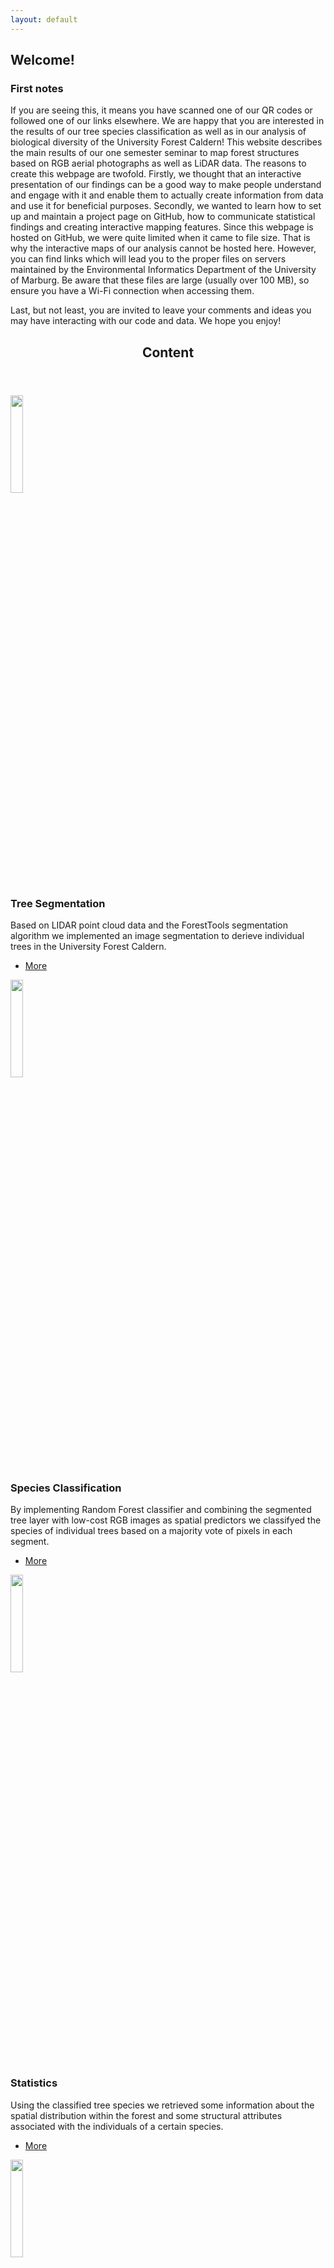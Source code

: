 ```yaml
---
layout: default
---
```


<h2> Welcome!</h2>

<h3>First notes</h3>

If you are seeing this, it means you have scanned one of our QR codes or followed one of our links elsewhere. We are happy that you are interested in the results of our tree species classification as well as in our analysis of biological diversity of the University Forest Caldern! This website describes the main results of our one semester seminar to map forest structures based on RGB aerial photographs as well as LiDAR data. The reasons to create this webpage are twofold. Firstly, we thought that an interactive presentation of our findings can be a good way to make people understand and engage with it and enable them to actually create information from data and use it for beneficial purposes. Secondly, we wanted to learn how to set up and maintain a project page on GitHub, how to communicate statistical findings and creating interactive mapping features. Since this webpage is hosted on GitHub, we were quite limited when it came to file size. That is why the interactive maps of our analysis cannot be hosted here. However, you can find links which will lead you to the proper files on servers maintained by the Environmental Informatics Department of the University of Marburg. Be aware that these files are large (usually over 100 MB), so ensure you have a Wi-Fi connection when accessing them.



Last, but not least, you are invited to leave your comments and ideas you may have interacting with our code and data. We hope you enjoy!

<!-- Section -->

<section>
    <header class="major">
        <h2>Content</h2>
    </header>
    <div class="posts">
        <article>
            <a href="{{ 'pages/segmentation.html' | absolute_url }}" class="image"><image  src="assets/images/seg_area_2.gif" alt="" width=" 20% " /></a>
            <h3>Tree Segmentation</h3>
            <p>Based on LIDAR point cloud data and the ForestTools segmentation algorithm we implemented an image segmentation to derieve individual trees in the University Forest Caldern.</p>
            <ul class="actions">
                <li><a href="{{ 'pages/segmentation.html' | absolute_url }}" class="button">More</a></li>
            </ul>
        </article>
        <article>
	<a href="{{ 'pages/rf.html' | absolute_url }}" class="image"><image src="assets/images/cf_alluvial.png" alt="" width=" 20% "/></a>
	<h3>Species Classification</h3>
	<p>By implementing Random Forest classifier and combining the segmented tree layer with low-cost RGB images as spatial predictors we classifyed the species of individual trees based on a majority vote of pixels in each segment.</p>
	<ul class="actions">
		<li><a href="{{ 'pages/rf.html' | absolute_url }}" class="button">More</a></li>
	</ul>
</article>
        <article>
	<a href="{{ 'pages/stat.html' | absolute_url }}" class="image"><image  src="assets/images/species-min.png" alt="" width=" 20% "/></a>
	<h3>Statistics</h3>
	<p>Using the classified tree species we retrieved some information about the spatial distribution within the forest and some structural attributes associated with the individuals of a certain species.</p>
	<ul class="actions">
		<li><a href="{{ 'pages/stat.html' | absolute_url }}" class="button">More</a></li>
	</ul>
</article>
        <article>
    <a href="{{ 'pages/classification.html' | absolute_url }}" class="image"><image  src="assets/images/species.png" alt="" width=" 20% "/></a>
    <h3>Classification Map</h3>
    <p>This map shows the results of the species classification for the University Forest Caldern.</p>
    <ul class="actions">
        <li><a href="{{ 'pages/classification.html' | absolute_url }}" class="button">More</a></li>
    </ul>
</article>
        <article>
	<a href="{{ 'pages/quality.html' | absolute_url }}" class="image"><image  src="assets/images/quality.PNG" alt="" width=" 20% "/></a>
	<h3>Quality of Classification</h3>
	<p>This map indicates the level of agreement of pixels within each segmented tree ant therefore acts as an indicator for the quality of classification on the basis of individual trees.</p>
	<ul class="actions">
		<li><a href="{{ 'pages/quality.html' | absolute_url }}" class="button">More</a></li>
	</ul>
</article>
        <article>
	<a href="{{ 'pages/biodiversity.html' | absolute_url }}" class="image"><image  src="assets/images/biodiv_acre.PNG" alt="" width=" 20% "/></a>
	<h3>Biodiversity at 1 acre</h3>
	<p>This indicator takes into account all trees within a one acre environment of each tree and calculates the shannon-weaver entropy based on the occurences of different species.</p>
	<ul class="actions">
		<li><a href="{{ 'pages/biodiversity.html' | absolute_url }}" class="button">More</a></li>
	</ul>
</article>
        <article>
	<a href="{{ 'pages/biodiversity30.html' | absolute_url }}" class="image"><image  src="assets/images/biodiv_30.PNG" alt="" width=" 20% "/></a>
	<h3>Biodiversity at 30 meter</h3>
	<p>This indicator also calculates the shannon-weaver entropy, except that this time a smaller envrionment of 30 meters is used.</p>
	<ul class="actions">
		<li><a href="{{ 'pages/biodiversity30.html' | absolute_url }}" class="button">More</a></li>
	</ul>
</article>
        <article>
	<a href="{{ 'pages/biodiversity10.html' | absolute_url }}" class="image"><image  src="assets/images/biodiv.PNG" alt="" width=" 20% "/></a>
	<h3>Biodiversity at 10 meter</h3>
	<p>This indicator also calculates the shannon-weaver entropy, except that this time a smaller envrionment of 10 meters is used.</p>
	<ul class="actions">
		<li><a href="{{ 'pages/biodiversity10.html' | absolute_url }}" class="button">More</a></li>
	</ul>
</article>
        <article>
	<a href="{{ 'pages/density.html' | absolute_url }}" class="image"><image  src="assets/images/vertical_density.png" alt="" width=" 20% "/></a>
	<h3>Vertical Density</h3>
	<p>This indicator is based on LIDAR data. It represents the ratio of above ground returns to all returns and thus represents the vertical density of the vegetation. It is averaged for each individual tree.</p>
	<ul class="actions">
		<li><a href="{{ 'pages/density.html' | absolute_url }}" class="button">More</a></li>
	</ul>
</article>
        <article>
    <a href="{{ 'pages/drcN.html' | absolute_url }}" class="image"><image src="assets/images/direct_neigh.PNG" alt="" width=" 20% "/></a>
	<h3>Direct Neighbours</h3>
	<p>This map show the number of direct neighbours for every individual tree and is therfor in indicator for horizontal stand density in the direct neighbourhood.</p>
	<ul class="actions">
		<li><a href="{{ 'pages/drcN.html' | absolute_url }}" class="button">More</a></li>
	</ul>
</article>
    </div>
</section>




























